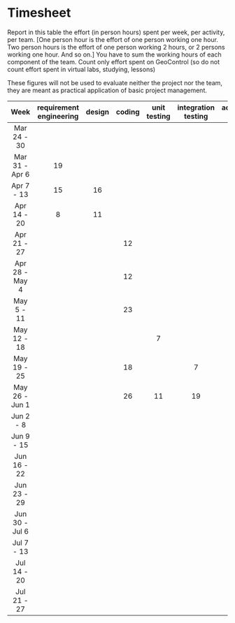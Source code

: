 # Timesheet

Report in this table the effort (in person hours) spent per week, per activity, per team.
[One person hour is the effort of one person working one hour.
Two person hours is the effort of one person working 2 hours, or 2 persons working one hour. And so on.]
You have to sum the working hours of each component of the team.
Count only effort spent on GeoControl (so do not count effort spent in virtual labs, studying, lessons)

These figures will not be used to evaluate neither the project nor the team, they are meant as practical application of basic project management.

|      Week      | requirement engineering | design | coding | unit testing | integration testing | acceptance testing | containerization | management |
| :------------: | :---------------------: | :----: | :----: | :----------: | :-----------------: | :----------------: | :--------------: | :--------: |
|  Mar 24 - 30   |                         |        |        |              |                     |                    |                  |     4      |
| Mar 31 - Apr 6 |            19           |        |        |              |                     |                    |                  |     2      |
|   Apr 7 - 13   |            15           |    16  |        |              |                     |                    |                  |     4      |
|  Apr 14 - 20   |            8            |    11  |        |              |                     |                    |                  |     9      |
|  Apr 21 - 27   |                         |        |  12    |              |                     |                    |                  |     4      |
| Apr 28 - May 4 |                         |        |  12    |              |                     |                    |                  |            |
|   May 5 - 11   |                         |        |  23    |              |                     |                    |                  |            |
|  May 12 - 18   |                         |        |        |    7         |                     |          3         |                  |     4      |
|  May 19 - 25   |                         |        |  18    |              |        7            |          3         |                  |            |
| May 26 - Jun 1 |                         |        |  26    |     11       |        19           |                    |                  |            |
|   Jun 2 - 8    |                         |        |        |              |                     |                    |                  |            |
|   Jun 9 - 15   |                         |        |        |              |                     |                    |                  |            |
|  Jun 16 - 22   |                         |        |        |              |                     |                    |                  |            |
|  Jun 23 - 29   |                         |        |        |              |                     |                    |                  |            |
| Jun 30 - Jul 6 |                         |        |        |              |                     |                    |                  |            |
|   Jul 7 - 13   |                         |        |        |              |                     |                    |                  |            |
|  Jul 14 - 20   |                         |        |        |              |                     |                    |                  |            |
|  Jul 21 - 27   |                         |        |        |              |                     |                    |                  |            |
